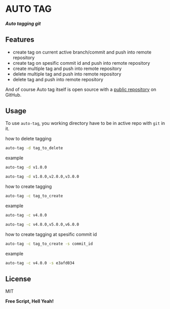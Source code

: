 # AUTO TAG
#### _Auto tagging git_

## Features
- create tag on current active branch/commit and push into remote repository
- create tag on spesific commit id and push into remote repository
- create multiple tag and push into remote repository
- delete multiple tag and push into remote repository
- delete tag and push into remote repository

And of course Auto tag itself is open source with a [public repository][auttag]
 on GitHub.

## Usage
To use `auto-tag`, you working directory have to be in active repo with `git` in it.

how to delete tagging
```sh
auto-tag -d tag_to_delete
```
example
```sh
auto-tag -d v1.0.0
```
```sh
auto-tag -d v1.0.0,v2.0.0,v3.0.0
```

how to create tagging
```sh
auto-tag -c tag_to_create
```
example
```sh
auto-tag -c v4.0.0
```
```sh
auto-tag -c v4.0.0,v5.0.0,v6.0.0
```

how to create tagging at spesific commit id
```sh
auto-tag -c tag_to_create -s commit_id
```
example
```sh
auto-tag -c v4.0.0 -s e3afd034
```

## License

MIT

**Free Script, Hell Yeah!**

[//]: # (These are reference links used in the body of this note and get stripped out when the markdown processor does its job. There is no need to format nicely because it shouldn't be seen. Thanks SO - http://stackoverflow.com/questions/4823468/store-comments-in-markdown-syntax)

[auttag]: <https://github.com/bayudha2/auto-tag>
